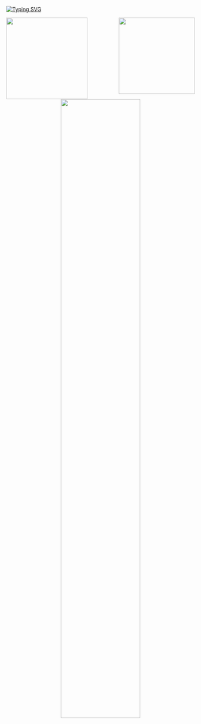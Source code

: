 [![Typing SVG](https://readme-typing-svg.herokuapp.com/?color=Purple=35&center=true&vCenter=true&width=1000&lines=HELLO,+MY+NAME+is+Lucas;I+from+Brasil,+SP;I+study+systems+development;Be+Welcome!+:%29)](https://git.io/typing-svg)

<div>
  <img  align="right" height="203em" src="https://github-readme-stats.vercel.app/api?username=lucas-0liveira&show_icons=true&theme=midnight-purple&include_all_commits=true&count_private=true"/>
  <img  height="217em" src="https://github-readme-stats.vercel.app/api/top-langs/?username=lucas-0liveira&layout=compact&langs_count=10&card_width=330&theme=midnight-purple"/>
</div>

<div align="center">
  <img width="65%" src="https://github-readme-streak-stats.herokuapp.com?user=lucas-0liveira&theme=radical&mode=monthly&theme=midnight-purple" />
</div>

<br>
